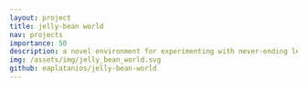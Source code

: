 ```yaml
---
layout: project
title: jelly-bean world
nav: projects
importance: 50
description: a novel environment for experimenting with never-ending learning
img: /assets/img/jelly_bean_world.svg
github: eaplatanios/jelly-bean-world
---
```

